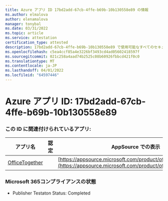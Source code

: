 ```yaml
---
title: Azure アプリ ID 17bd2add-67cb-4ffe-b69b-10b130558e89 の情報
ms.author: elmalova
author: elenamalova
manager: tonybal
ms.date: 03/31/2022
ms.topic: article
ms.service: attestation
certification_type: attested
description: 17bd2add-67cb-4ffe-b69b-10b130558e89 で使用可能なすべてのセキュリティおよびコンプライアンス情報。
ms.openlocfilehash: c5ea4ccf85a4e3226bf3493cd4ad05602418597f
ms.sourcegitcommit: 021c258a4aad74b2525c08b60926fbbcd421f0c0
ms.translationtype: MT
ms.contentlocale: ja-JP
ms.lasthandoff: 04/01/2022
ms.locfileid: "64597446"
---
```

# <a name="azure-app-id-17bd2add-67cb-4ffe-b69b-10b130558e89"></a>Azure アプリ ID: 17bd2add-67cb-4ffe-b69b-10b130558e89


### <a name="apps-associated-with-this-id"></a>この ID に関連付けられているアプリ:
| **アプリ名** | **認定** | **AppSource での表示** |
|--------------|---------------|-----------------------|
| [OfficeTogether](../forward/WA200003767.md) |  | [https://appsource.microsoft.com/product/office/WA200003767](https://appsource.microsoft.com/product/office/WA200003767) |

### <a name="microsoft-365-app-compliance-status"></a>Microsoft 365コンプライアンスの状態
- Publisher Testaton Status: Completed

